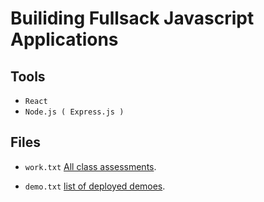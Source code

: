 # Builiding Fullsack Javascript Applications


## Tools
 - `React`
 -  `Node.js ( Express.js )`


## Files

- `work.txt` [All class assessments](https://github.com/rufai/fullstack-js/blob/master/work.txt).

- `demo.txt` [list of deployed demoes](https://github.com/rufai/fullstack-js/blob/master/demo.txt).